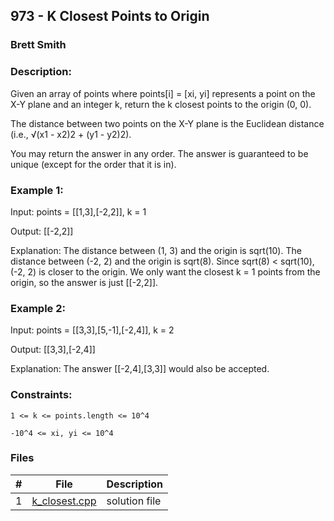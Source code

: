 ## 973 - K Closest Points to Origin
### Brett Smith 
### Description:

Given an array of points where points[i] = [xi, yi] represents a point on the X-Y plane and an integer k, return the k closest points to the origin (0, 0).

The distance between two points on the X-Y plane is the Euclidean distance (i.e., √(x1 - x2)2 + (y1 - y2)2).

You may return the answer in any order. The answer is guaranteed to be unique (except for the order that it is in).

### Example 1:


Input: points = [[1,3],[-2,2]], k = 1

Output: [[-2,2]]

Explanation:
The distance between (1, 3) and the origin is sqrt(10).
The distance between (-2, 2) and the origin is sqrt(8).
Since sqrt(8) < sqrt(10), (-2, 2) is closer to the origin.
We only want the closest k = 1 points from the origin, so the answer is just [[-2,2]].

### Example 2:

Input: points = [[3,3],[5,-1],[-2,4]], k = 2

Output: [[3,3],[-2,4]]

Explanation: The answer [[-2,4],[3,3]] would also be accepted.
 

### Constraints:

`1 <= k <= points.length <= 10^4`

`-10^4 <= xi, yi <= 10^4`

### Files

|   #   | File                       | Description                                                |
| :---: | -------------------------- | ---------------------------------------------------------- |
|   1   | [k_closest.cpp](./k_closest.cpp)     | solution file                                        |